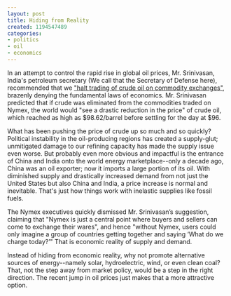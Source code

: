 ```yaml
---
layout: post
title: Hiding from Reality
created: 1194547489
categories:
- politics
- oil
- economics
---
```

In an attempt to control the rapid rise in global oil prices, Mr. Srinivasan, India's petroleum secretary (We call that the Secretary of Defense here), recommended that we ["halt trading of crude oil on commodity exchanges"](http://www.nytimes.com/2007/11/08/business/worldbusiness/08nymex.html), brazenly denying the fundamental laws of economics. Mr. Srinivasan predicted that if crude was eliminated from the commodities traded on Nymex, the world would "see a drastic reduction in the price" of crude oil, which reached as high as $98.62/barrel before settling for the day at $96.

What has been pushing the price of crude up so much and so quickly? Political instability in the oil-producing regions has created a supply-glut; unmitigated damage to our refining capacity has made the supply issue even worse. But probably even more obvious and impactful is the entrance of China and India onto the world energy marketplace--only a decade ago, China was an oil exporter; now it imports a large portion of its oil. With diminished supply and drastically increased demand from not just the United States but also China and India, a price increase is normal and inevitable. That's just how things work with inelastic supplies like fossil fuels.

The Nymex executives quickly dismissed Mr. Srinivasan’s suggestion, claiming that "Nymex is just a central point where buyers and sellers can come to exchange their wares", and hence "without Nymex, users could only imagine a group of countries getting together and saying ‘What do we charge today?’" That is economic reality of supply and demand.

Instead of hiding from economic reality, why not promote alternative sources of energy--namely solar, hydroelectric, wind, or even clean coal? That, not the step away from market policy, would be a step in the right direction. The recent jump in oil prices just makes that a more attractive option.
